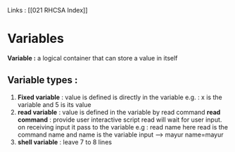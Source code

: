 Links : [[021 RHCSA Index]]

# Variables

**Variable :** a logical container that can store a value in itself

## Variable types :
1. **Fixed variable** : value is defined is directly in the variable
	e.g. :  x is the variable and 5 is its value
2. **read variable** : value is defined in the variable by read command
    **read command** : provide user interactive script
    read will wait for user input. on receiving input it pass to the variable
    e.g : read name  here read is the command name and name is the variable
    input --> mayur name=mayur
3. **shell variable** : leave 7 to 8 lines  
